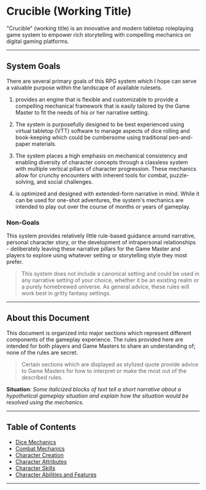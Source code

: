 # Crucible (Working Title)

"Crucible" (working title) is an innovative and modern tabletop roleplaying game system to empower rich storytelling with compelling mechanics on digital gaming platforms.

----

## System Goals

There are several primary goals of this RPG system which I hope can serve a valuable purpose within the landscape of available rulesets. 

1. <SYSTEM> provides an engine that is flexible and customizable to provide a compelling mechanical framework that is easily tailored by the Game Master to fit the needs of his or her narrative setting. 

2. The system is purposefully designed to be best experienced using virtual tabletop (VTT) software to manage aspects of dice rolling and book-keeping which could be cumbersome using traditional pen-and-paper materials.

3. The system places a high emphasis on mechanical consistency and enabling diversity of character concepts through a classless system with multiple vertical pillars of character progression. These mechanics allow for crunchy encounters with inherent tools for combat, puzzle-solving, and social challenges.
4. <SYSTEM> is optimized and designed with extended-form narrative in mind. While it can be used for one-shot adventures, the system's mechanics are intended to play out over the course of months or years of gameplay.

### Non-Goals

This system provides relatively little rule-based guidance around narrative, personal character story, or the development of intrapersonal relationships - deliberately leaving these narrative pillars for the Game Master and players to explore using whatever setting or storytelling style they most prefer.

> This system does not include a canonical setting and could be used in any narrative setting of your choice, whether it be an existing realm or a purely homebrewed universe. As general advice, these rules will work best in gritty fantasy settings.

---

## About this Document

This document is organized into major sections which represent different components of the gameplay experience. The rules provided here are intended for both players and Game Masters to share an understanding of; none of the rules are secret.

> Certain sections which are displayed as stylized quote provide advice to Game Masters for how to interpret or make the most out of the described rules.

**Situation**: *Some italicized blocks of text tell a short narrative about a hypothetical gameplay situation and explain how the situation would be resolved using the mechanics.* 

----

## Table of Contents

* [Dice Mechanics](docs/Dice.md)
* [Combat Mechanics](docs/Combat.md)
* [Character Creation](docs/Character/Creation.md)
* [Character Attributes](docs/Character/Attributes.md)
* [Character Skills](docs/Character/Skills.md)
* [Character Abilities and Features](docs/Character/Abilities.md)

---
